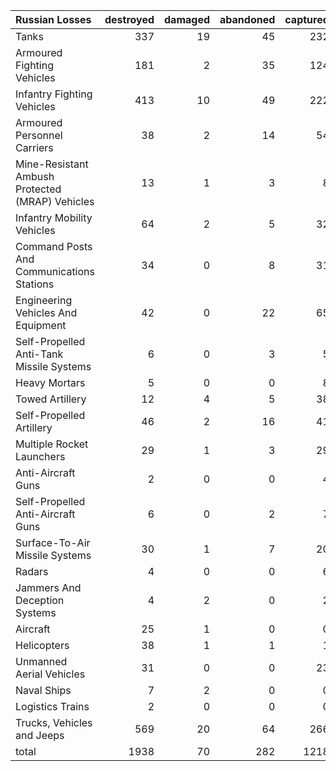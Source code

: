 | Russian Losses                                   |   destroyed |   damaged |   abandoned |   captured |   total |
|:-------------------------------------------------|------------:|----------:|------------:|-----------:|--------:|
| Tanks                                            |         337 |        19 |          45 |        232 |     633 |
| Armoured Fighting Vehicles                       |         181 |         2 |          35 |        124 |     342 |
| Infantry Fighting Vehicles                       |         413 |        10 |          49 |        222 |     694 |
| Armoured Personnel Carriers                      |          38 |         2 |          14 |         54 |     108 |
| Mine-Resistant Ambush Protected  (MRAP) Vehicles |          13 |         1 |           3 |          8 |      25 |
| Infantry Mobility Vehicles                       |          64 |         2 |           5 |         32 |     103 |
| Command Posts And Communications Stations        |          34 |         0 |           8 |         31 |      73 |
| Engineering Vehicles And Equipment               |          42 |         0 |          22 |         65 |     129 |
| Self-Propelled Anti-Tank Missile Systems         |           6 |         0 |           3 |          5 |      14 |
| Heavy Mortars                                    |           5 |         0 |           0 |          8 |      13 |
| Towed Artillery                                  |          12 |         4 |           5 |         38 |      59 |
| Self-Propelled Artillery                         |          46 |         2 |          16 |         41 |     105 |
| Multiple Rocket Launchers                        |          29 |         1 |           3 |         29 |      62 |
| Anti-Aircraft Guns                               |           2 |         0 |           0 |          4 |       6 |
| Self-Propelled Anti-Aircraft Guns                |           6 |         0 |           2 |          7 |      15 |
| Surface-To-Air Missile Systems                   |          30 |         1 |           7 |         20 |      58 |
| Radars                                           |           4 |         0 |           0 |          6 |      10 |
| Jammers And Deception Systems                    |           4 |         2 |           0 |          2 |       8 |
| Aircraft                                         |          25 |         1 |           0 |          0 |      26 |
| Helicopters                                      |          38 |         1 |           1 |          1 |      41 |
| Unmanned Aerial Vehicles                         |          31 |         0 |           0 |         23 |      54 |
| Naval Ships                                      |           7 |         2 |           0 |          0 |       9 |
| Logistics Trains                                 |           2 |         0 |           0 |          0 |       2 |
| Trucks, Vehicles and Jeeps                       |         569 |        20 |          64 |        266 |     919 |
| total                                            |        1938 |        70 |         282 |       1218 |    3508 |